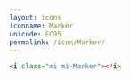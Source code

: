 ```yaml
---
layout: icons
iconname: Marker
unicode: EC95
permalink: /icon/Marker/
---
```


``` html
<i class="mi mi-Marker"></i>
```
